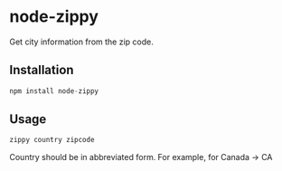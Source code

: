 # node-zippy

Get city information from the zip code.

## Installation

```javascript
npm install node-zippy
```

## Usage 

```javascript
zippy country zipcode
```
Country should be in abbreviated form. For example, for Canada -> CA 

